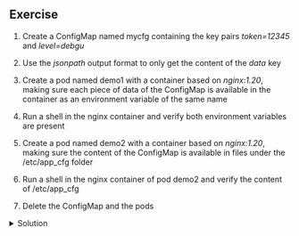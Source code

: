 ## Exercise

1. Create a ConfigMap named mycfg containing the key pairs *token=12345* and *level=debgu*

2. Use the *jsonpath* output format to only get the content of the *data* key

3. Create a pod named demo1 with a container based on *nginx:1.20*, making sure each piece of data of the ConfigMap is available in the container as an environment variable of the same name 

4. Run a shell in the nginx container and verify both environment variables are present

5. Create a pod named demo2 with a container based on *nginx:1.20*, making sure the content of the ConfigMap is available in files under the /etc/app_cfg folder

6. Run a shell in the nginx container of pod demo2 and verify the content of /etc/app_cfg

7. Delete the ConfigMap and the pods

<details>
  <summary markdown="span">Solution</summary>

1. Create a ConfigMap named mycfg containing the key pairs *token=12345* and *level=debgu*

```
k create configmap mycfg --from-literal=token=12345 --from-literal=level=debug
```

2. Use the *jsonpath* output format to only get the content of the *data* key

```
k get cm mycfg -o jsonpath={.data}
```

3. Create a pod named demo1 with a container based on *nginx:1.20*, making sure each piece of data of the ConfigMap is available in the container as an environment variable of the same name 

```
k run demo1 --image=nginx:1.20 --dry-run=client -o yaml > demo1.yaml
```

Edit the specification so it defines the environment variables coming from the ConfigMap:

```
apiVersion: v1
kind: pod
metadata:
  labels:
    run: demo1
  name: demo1
spec:
  containers:
  - image: nginx:1.20
    name: demo1
    env:
    - name: token
      valueFrom:
        configMapKeyRef:
          name: mycfg
          key: token
    - name: level
      valueFrom:
        configMapKeyRef:
          name: mycfg
          key: level
```

Create the pod:

```
k apply -f demo1.yaml
```

4. Run a shell in the nginx container and verify both environment variables are present

```
k exec demo1 -- env
...
token=12345
level=debug
```

5. Create a pod named demo2 with a container based on *nginx:1.20*, making sure the content of the ConfigMap is available in files under the /etc/app_cfg folder

```
k run demo2 --image=nginx:1.20 --dry-run=client -o yaml > demo2.yaml
```

Edit the specification so it defines a volume based on the *mycfg* ConfigMap and mount the content in the nginx container's filesystem:

```
apiVersion: v1
kind: pod
metadata:
  labels:
    run: demo2
  name: demo2
spec:
  containers:
  - image: nginx:1.20
    name: demo2
    volumeMounts:
    - name: cfg
      mountPath: /etc/app_cfg
  volumes:
  - name: cfg
    configMap:
      name: mycfg
```

Create the pod:

```
k apply -f demo2.yaml
```

6. Run a shell in the nginx container of pod demo2 and verify the content of /etc/app_cfg

```
k exec demo2 -- cat /etc/app_cfg/level
debug
```

```
k exec demo2 -- cat /etc/app_cfg/token
12345
```

7. Delete the ConfigMap and the pods

```
k delete cm/mycfg pod/demo1 pod/demo2
```

</details>

